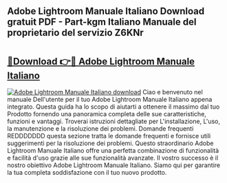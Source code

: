 ## Adobe Lightroom Manuale Italiano Download gratuit PDF - Part-kgm Italiano Manuale del proprietario del servizio Z6KNr

# <h2><a href="http://dfh4m5.blite.top/?on=Adobe+Lightroom+Manuale+Italiano">🔗Download 👉🔴 Adobe Lightroom Manuale Italiano</a></h2>

[![Adobe Lightroom Manuale Italiano download](https://i.imgur.com/lujVjoI.png)](http://dfh4m5.blite.top/?on=Adobe+Lightroom+Manuale+Italiano)
Ciao e benvenuto nel manuale Dell'utente per il tuo Adobe Lightroom Manuale Italiano appena integrato. Questa guida ha lo scopo di aiutarti a ottenere il massimo dal tuo Prodotto fornendo una panoramica completa delle sue caratteristiche, funzioni e vantaggi. Troverai istruzioni dettagliate per L'installazione, L'uso, la manutenzione e la risoluzione dei problemi. Domande frequenti REDDDDDDD questa sezione tratta le domande frequenti e fornisce utili suggerimenti per la risoluzione dei problemi. Questo straordinario Adobe Lightroom Manuale Italiano offre una perfetta combinazione di funzionalità e facilità d'uso grazie alle sue funzionalità avanzate. Il vostro successo è il nostro obiettivo Adobe Lightroom Manuale Italiano. Siamo qui per garantire la tua completa soddisfazione con il tuo nuovo prodotto.
